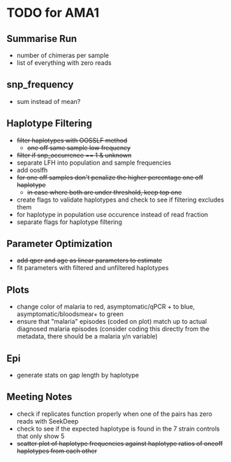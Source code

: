# TODO for AMA1

## Summarise Run
- number of chimeras per sample
- list of everything with zero reads

## snp_frequency
- sum instead of mean?

## Haplotype Filtering
- ~~filter haplotypes with OOSSLF method~~
  - ~~one off same sample low frequency~~
- ~~filter if snp_occurrence == 1 & unknown~~
- separate LFH into population and sample frequencies
- add ooslfh
- ~~for one off samples don't penalize the higher percentage one off haplotype~~
    - ~~in case where both are under threshold, keep top one~~
- create flags to validate haplotypes and check to see if filtering excludes them
- for haplotype in population use occurence instead of read fraction
- separate flags for haplotype filtering

## Parameter Optimization
- ~~add qpcr and age as linear parameters to estimate~~
- fit parameters with filtered and unfiltered haplotypes

## Plots
- change color of malaria to red, asymptomatic/qPCR + to blue, asymptomatic/bloodsmear+ to green
- ensure that "malaria" episodes (coded on plot) match up to actual diagnosed malaria episodes (consider coding this directly from the metadata, there should be a malaria y/n variable)

## Epi
- generate stats on gap length by haplotype

## Meeting Notes
- check if replicates function properly when one of the pairs has zero reads with SeekDeep
- check to see if the expected haplotype is found in the 7 strain controls that only show 5
- ~~scatter plot of haplotype frequencies against haplotype ratios of oneoff haplotypes from each other~~
